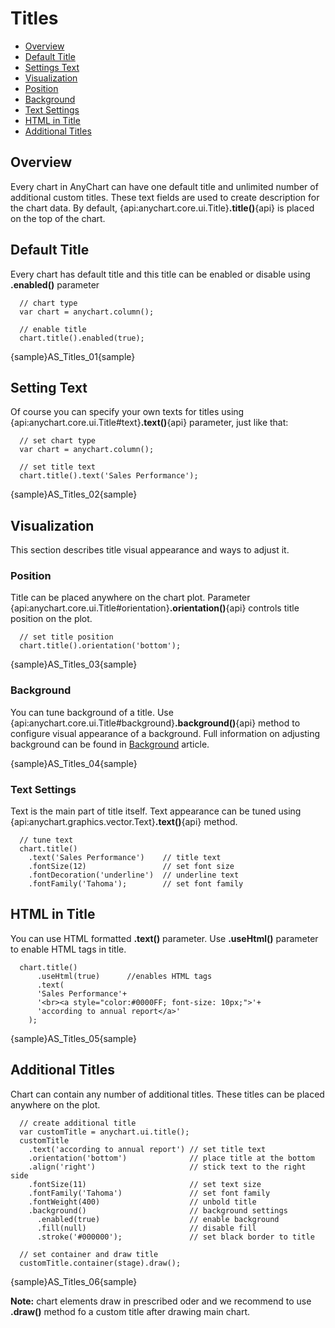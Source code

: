 # Titles

* [Overview](#overview)
* [Default Title](#default_title)
* [Settings Text](#settings_text)
* [Visualization](#visualization)
 * [Position](#position)
 * [Background](#background)
 * [Text Settings](#text_settings)
* [HTML in Title](#html_in_title)
* [Additional Titles](#additional_titles)
<!--* [Adding Events]-->
<!--* [Keywords Reference]-->


## Overview

Every chart in AnyChart can have one default title and unlimited number of additional custom titles. These text fields are used to create description for the chart data. By default, {api:anychart.core.ui.Title}**.title()**{api} is placed on the top of the chart.

## Default Title

Every chart has default title and this title can be enabled or disable using **.enabled()** parameter

```
  // chart type
  var chart = anychart.column();
  
  // enable title
  chart.title().enabled(true);
```

{sample}AS\_Titles\_01{sample}

## Setting Text

Of course you can specify your own texts for titles using {api:anychart.core.ui.Title#text}**.text()**{api} parameter, just like that:

```
  // set chart type
  var chart = anychart.column();
  
  // set title text
  chart.title().text('Sales Performance');
```

{sample}AS\_Titles\_02{sample}

## Visualization

This section describes title visual appearance and ways to adjust it.

### Position

Title can be placed anywhere on the chart plot. Parameter {api:anychart.core.ui.Title#orientation}**.orientation()**{api} controls title position on the plot. 

```
  // set title position
  chart.title().orientation('bottom');
```

{sample}AS\_Titles\_03{sample}

### Background 

You can tune background of a title. Use {api:anychart.core.ui.Title#background}**.background()**{api} method to configure visual appearance of a background. Full information on adjusting background can be found in [Background](./Background) article.

{sample}AS\_Titles\_04{sample}

### Text Settings

Text is the main part of title itself. Text appearance can be tuned using {api:anychart.graphics.vector.Text}**.text()**{api} method.

```
  // tune text
  chart.title()
    .text('Sales Performance')    // title text
    .fontSize(12)                 // set font size
    .fontDecoration('underline')  // underline text
    .fontFamily('Tahoma');        // set font family
```

## HTML in Title

You can use HTML formatted **.text()** parameter. Use **.useHtml()** parameter to enable HTML tags in title.

```
  chart.title()
      .useHtml(true)      //enables HTML tags
      .text(
      'Sales Performance'+
      '<br><a style="color:#0000FF; font-size: 10px;">'+
      'according to annual report</a>'
    );
```

{sample}AS\_Titles\_05{sample}

## Additional Titles

Chart can contain any number of additional titles. These titles can be placed anywhere on the plot.

```
  // create additional title
  var customTitle = anychart.ui.title();
  customTitle
    .text('according to annual report') // set title text
    .orientation('bottom')              // place title at the bottom
    .align('right')                     // stick text to the right side
    .fontSize(11)                       // set text size
    .fontFamily('Tahoma')               // set font family
    .fontWeight(400)                    // unbold title
    .background()                       // background settings
      .enabled(true)                    // enable background
      .fill(null)                       // disable fill
      .stroke('#000000');               // set black border to title
  
  // set container and draw title
  customTitle.container(stage).draw();
```

{sample}AS\_Titles\_06{sample}

**Note:** chart elements draw in prescribed oder and we recommend to use **.draw()** method fo a custom title after drawing main chart.

<!--## Adding Events

You can make your chart title interactive by adding event listeners of a different types. -->


<!--

Here is an example - notice that we've used some keywords ({%DataPlotYSum} to calculate all values-sales total on the plot) to create texts:

Live Sample:  Chart titles text Sample

Full reference of available keywords is available in the end of this article: Keywords reference.

General formatting questions are answered in Text Formatting and Keywords section.

Learn how to format keywords in Number Formatting section.

 

to top

Adding Links to Chart Titles

You can make your chart title, subtitle or footer a clickable link to some page or launch JavaScript function using url and url_target attributes of <title>, <subtitle> or <footer> nodes, for example:

XML Syntax
XML Code
Plain code
01
<title enabled="True" url="http://www.anychart.com" url_target="_blank">
02
  <text><![CDATA[Click to go to AnyChart.Com]]></text>
03
</title>
Launch this live sample and try to click on the chart title, subtitle or footer.

Live Sample:  Chart titles clickable links

to top

Adding Actions to Chart Titles

You can attach complex actions to chart title, subtitle or footer - this feature allows to use titles as "Control", for example: refresh chart data or "Back" in drilldown charts.

The action are added just in the same way as they are added to chart points:

XML Syntax
XML Code
Plain code
01
<title>
02
  <actions>
03
    <action type="navigateToURL" url="http://www.anychart.com/" target="_blank" />
04
    <action type="updateChart" source_mode="internalData" source="DrillDown" />
05
  </actions>
06
</title>
to top

Sample Actions 1 - JavaScript Functions

You can add as many actions as you need, the sample below shows how JavaScript functions can be attached to chart title and chart subtitle. Please note that we can use keywords in action parameters - alert functions shows a sum of all point on data plot using {%DataPlotYSum}, all available keywords are listed at the end of this article.

Live Sample:  Chart title and subtitle actions javascript functions sample

to top

Sample Actions 2 - Drilldown "Back" button

In this sample we will show how chart footer can be used as "Back" button for self-drilldown charts. Click on bars to see detailed report on each sales manager and in detailed report click on "Back to Sales Manager Report" button in the bottom right corner of line chart to load initial chart.

Note that data for all chart is stored in one xml - several <chart> nodes with different names are created, and all detailed reports use one "ButtonTemplate" template, that configures "Back" buttom - launch the live sample and view XML settings for details.

Live Sample:  Chart title and subtitle actions back button sample

to top

Titles Layout and Padding

As we've said above, chart title and subtitle are placed to the top by default, but you can place them anywhere you'd like to, using position and align attributes. You can do the same with footer.

Read more about Controls Layout in Controls and Control Positioning Tutorial.

XML Syntax
XML Code
Plain code
01
<chart_settings>
02
  <title position="Left" align="Center" align_mode="horizontal" align_by="DataPlot" enabled="True">
03
    <text><![CDATA[Sales performance]]></text>
04
  </title>
05
  <subtitle position="Left" align="Center" align_mode="horizontal" align_by="DataPlot" enabled="True">
06
    <text><![CDATA[in the First Quarter]]></text>
07
  </subtitle>
08
  <footer align="Far" align_by="Chart" enabled="True">
09
    <text><![CDATA[according to annual report]]></text>
10
  </footer>
11
</chart_settings>
The chart with titles configured as shown above will look like:

Live Sample:  Chart titles layout Sample

If you want to move title away/closer from/to data plot area - use padding attribute:

XML Syntax
XML Code
Plain code
01
<chart_settings>
02
  <title enabled="True" padding="50">
03
    <text><![CDATA[Sales performance]]></text>
04
  </title>
05
  <footer enabled="True" padding="0">
06
    <text><![CDATA[according to annual report]]></text>
07
  </footer>
08
</chart_settings>
In the sample we moved both title and footer away:

Live Sample:  Chart titles paddings Sample

to top

Font Settings

If you don't use HTML in font texts (as described below), you may apply formatting and effects to whole titles texts:

XML Syntax
XML Code
Plain code
01
<chart_settings>
02
  <title enabled="True">
03
    <text><![CDATA[Sales performance]]></text>
04
    <font bold="True" underline="true" size="16" color="White">
05
      <effects>
06
        <drop_shadow enabled="true" />
07
      </effects>
08
    </font>
09
  </title>
10
  <subtitle enabled="True">
11
    <text><![CDATA[in the First Quarter]]></text>
12
    <font italic="True" size="12" />
13
  </subtitle>
14
  <footer enabled="True">
15
    <text><![CDATA[according to annual report]]></text>
16
    <font color="Blue" size="10" />
17
  </footer>
18
</chart_settings>
We've made title bold, underlined, set size to 16 and added a glow effect, subtitle - italic, size 14 and footer Blue, size 10:

Live Sample:  Chart titles font formatting Sample

For more information on font configuration, please refer to Font settings tutorial.

to top

HTML in text

You can use HTML formatted text within chart <text> node, to that you have to enable render_as_html="True" attribute in <font> node , you can not apply effects if you are using HTML formatting, and all other settings in <font> node will be ignored.

XML Syntax
XML Code
Plain code
01
<chart_settings>
02
  <title enabled="True">
03
    <text><![CDATA[%cbegin<u><b><font size="16px" face="Verdana">Sales performance</font></b></u>%cend]]></text>
04
    <font render_as_html="True" />
05
  </title>
06
  <subtitle enabled="True">
07
    <text><![CDATA[%cbegin<i><font size="12px" face="Verdana">in the First Quarter</font></i>%cend]]></text>
08
    <font render_as_html="True" />
09
  </subtitle>
10
  <footer enabled="True">
11
    <text><![CDATA[%cbegin<font size="10px" color="#0000FF" face="Verdana">according to annual report</font>%cend]]></text>
12
    <font render_as_html="True" />
13
  </footer>
14
</chart_settings>
In this sample we will reproduce the formatting from Font Settings section, using HTML formatting, note that HTML formatted text is enclosed in <![CDATA[...]]> section, in order to be able to paste tags and special symbols in XML.

Live Sample:  Chart titles HTML text formatting Sample

For more information on font configuration, please refer to Font settings tutorial.

to top

Background Settings

You can configure background for titles, do that you need to add <background> node and set enabled="True", in <background> node you can also configure borders, effects, corners, etc. as described in Background tutorial, in this section we will quickly demonstrate the use of background with chart titles.

XML Syntax
XML Code
Plain code
01
<chart_settings>
02
  <title enabled="True">
03
    <text><![CDATA[Sales performance]]></text>
04
    <background enabled="True">
05
      <fill enabled="True" type="Solid" color="LightBlue" />
06
      <border enabled="True" type="Solid" color="Black" />
07
    </background>
08
  </title>
09
  <subtitle enabled="True">
10
    <text><![CDATA[in the First Quarter]]></text>
11
    <background enabled="True">
12
      <fill enabled="False" />
13
      <border enabled="True" type="Solid" color="Green" />
14
      <corners all="20" type="Rounded" />
15
    </background>
16
  </subtitle>
17
  <footer enabled="True">
18
    <text><![CDATA[according to annual report]]></text>
19
    <background enabled="True">
20
      <fill enabled="False" />
21
      <hatch_fill opacity="0.1" enabled="True" color="Black" type="HorizontalBrick" />
22
      <border enabled="True" type="Solid" thickness="2" color="Black" />
23
    </background>
24
  </footer>
25
</chart_settings>
This sample has nothing to do with chart design, but it demonstrates what you can configure in background:

Live Sample:  Chart titles background Sample

to top

Now you know almost everything you need to configure your chart titles, for more information on possible chart titles configuration please refer to full attribute and node listings in XML Reference.

Keywords Reference

This table list all built-in keywords that can be used in titles formatting.

Keyword	Description
{%DataPlotYSum}	The sum of all the points y values.
{%DataPlotXSum}	The sum of all the points x values (Scatter plot charts).
{%DataPlotBubbleSizeSum}	The sum of all the points bubble sizes (Bubble chart).
{%DataPlotYMax}	The maximal of all the points y values.
{%DataPlotYMin}	The minimal of all the points y values.
{%DataPlotXMax}	The maximal of all the points x values (Scatter plot chart).
{%DataPlotXMin}	The minimal of all the points x values (Scatter plot chart).
{%DataPlotBubbleMaxSize}	The maximal of all the points bubble sizes (Bubble chart).
{%DataPlotBubbleMinSize}	The minimal of all the points bubble sizes (Bubble chart).
{%DataPlotXAverage}	The average x value of all the points (Scatter plot charts).
{%DataPlotYAverage}	The average y value of all the points.
{%DataPlotBubbleSizeAverage}	The average bubble size of all the points (Scatter plot charts).
{%DataPlotMaxYValuePointName}	The name of the point with a maximal of all the points y values.
{%DataPlotMinYValuePointName}	The name of the point with a minimal of all the points y values.
{%DataPlotMaxYValuePointSeriesName}	The name of the series with a maximal of all the points y values.
{%DataPlotMinYValuePointSeriesName}	The name of the series with a minimal of all the points y values.
{%DataPlotMaxYSumSeriesName}	The name of the series with a maximal sum of the points y values.
{%DataPlotMinYSumSeriesName}	The name of the series with a minimal sum of the points y values.
{%DataPlotYRangeMax}	The maximal of the ranges of the points within the chart.
{%DataPlotYRangeMin}	The minimal of the ranges of the points within the chart.
{%DataPlotYRangeSum}	The sum of the ranges of the points within the chart.
{%DataPlotPointCount}	The number of the points within the chart.
{%DataPlotSeriesCount}	The number of the series within the chart.
Y Axis
This table list all built-in keywords that provide Y axis data and y axis-related pre calculated values.

Keyword	Description
{%YAxisSum}	The sum of all y values of all points in series that are bound to this axis.
{%YAxisBubbleSizeSum}	The sum of all bubble sizes of all points in series that are bound to this axis.
{%YAxisMax}	The maximal y value of all points in series that are bound to this axis.
{%YAxisMin}	The minimal y value of all points in series that are bound to this axis.
{%YAxisScaleMax}	The maximal scale value.
{%YAxisScaleMin}	The minimal scale value.
{%YAxisBubbleSizeMax}	The maximal bubble size of all points in series that are bound to this axis.
{%YAxisBubbleSizeMin}	The minimal bubble size of all points in series that are bound to this axis.
{%YAxisAverage}	The average y value of all points in series that are bound to this axis.
{%YAxisMedian}	The median y value of all points in series that are bound to this axis.
{%YAxisMode}	The mode y value of all points in series that are bound to this axis.
{%YAxisName}	The name of the axis.
X Axis
This table list all built-in keywords that provide X axis data and x axis-related precalculated values. Only for Scatter plot charts.

Keyword	Description
{%XAxisSum}	The sum of all x values of all points in series.
{%XAxisBubbleSizeSum}	The sum of all bubble sizes of all points in series.
{%XAxisMax}	The maximal x value of all points in series.
{%XAxisMin}	The minimal x value of all points in series.
{%XAxisScaleMax}	The maximal scale value.
{%XAxisScaleMin}	The minimal scale value.
{%XAxisBubbleSizeMax}	The maximal bubble size of all points in series.
{%XAxisBubbleSizeMin}	The minimal bubble size of all points in series.
{%XAxisAverage}	The average x value of all points in series.
{%XAxisMedian}	The median x value of all points in series.
{%XAxisMode}	The mode x value of all points in series.
{%XAxisName}	The name of the axis.
-->